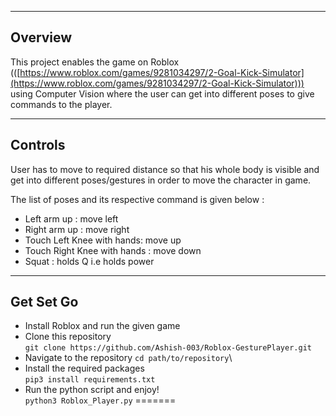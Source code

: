 

---

## Overview

This project enables the game on Roblox (([https://www.roblox.com/games/9281034297/2-Goal-Kick-Simulator](https://www.roblox.com/games/9281034297/2-Goal-Kick-Simulator))) using Computer Vision where the user can get into different poses to give commands to the player.

---

## Controls

User has to move to required distance so that his whole body is visible and get into different poses/gestures in order to move the character in game.

The list of poses and its respective command is given below : 

- Left arm up :  move left
- Right arm up : move right
- Touch Left Knee  with hands: move up
- Touch Right Knee with hands : move down
- Squat : holds Q i.e holds power

---

## Get Set Go

- Install Roblox and run the given game
- Clone this repository \
`git clone https://github.com/Ashish-003/Roblox-GesturePlayer.git`
- Navigate to the repository 
`cd path/to/repository`\
- Install the required packages\
`pip3 install requirements.txt`
- Run the python script and enjoy!\
`python3 Roblox_Player.py`
=======

